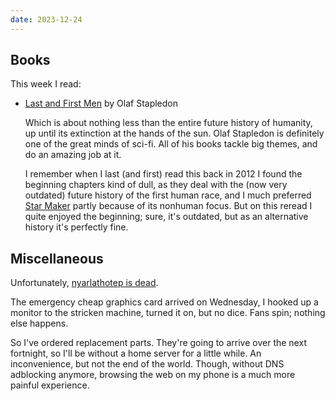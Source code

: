 ```yaml
---
date: 2023-12-24
---
```


## Books

This week I read:

- [Last and First Men][] by Olaf Stapledon

  Which is about nothing less than the entire future history of humanity, up
  until its extinction at the hands of the sun.  Olaf Stapledon is definitely
  one of the great minds of sci-fi.  All of his books tackle big themes, and do
  an amazing job at it.

  I remember when I last (and first) read this back in 2012 I found the
  beginning chapters kind of dull, as they deal with the (now very outdated)
  future history of the first human race, and I much preferred [Star Maker][]
  partly because of its nonhuman focus.  But on this reread I quite enjoyed the
  beginning; sure, it's outdated, but as an alternative history it's perfectly
  fine.

[Last and First Men]: https://en.wikipedia.org/wiki/Last_and_First_Men
[Star Maker]: https://en.wikipedia.org/wiki/Star_Maker


## Miscellaneous

Unfortunately, [nyarlathotep is dead][].

The emergency cheap graphics card arrived on Wednesday, I hooked up a monitor to
the stricken machine, turned it on, but no dice.  Fans spin; nothing else
happens.

So I've ordered replacement parts.  They're going to arrive over the next
fortnight, so I'll be without a home server for a little while.  An
inconvenience, but not the end of the world.  Though, without DNS adblocking
anymore, browsing the web on my phone is a much more painful experience.

[nyarlathotep is dead]: notes/274.html

